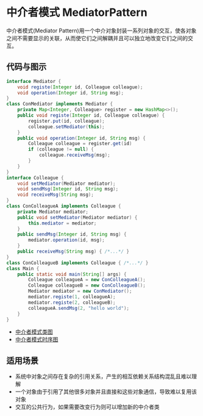 # 中介者模式 MediatorPattern

中介者模式(Mediator Pattern)用一个中介对象封装一系列对象的交互，使各对象之间不需要显示的关联，从而使它们之间解耦并且可以独立地改变它们之间的交互。

## 代码与图示

``` java
interface Mediator {
    void registe(Integer id, Colleague colleague);
    void operation(Integer id, String msg);
}
class ConMediator implements Mediator {
    private Map<Integer, Colleague> register = new HashMap<>();
    public void registe(Integer id, Colleague colleague) {
        register.put(id, colleague);
        colleague.setMediator(this);
    }
    public void operation(Integer id, String msg) {
        Colleague colleague = register.get(id)
        if (colleague != null) {
            colleague.receiveMsg(msg);
        }
    }
}
interface Colleague {
    void setMediator(Mediator mediator);
    void sendMsg(Integer id, String msg);
    void receiveMsg(String msg);
}
class ConColleagueA implements Colleague {
    private Mediator mediator;
    public void setMediator(Mediator mediator) {
        this.mediator = mediator;
    }
    public sendMsg(Integer id, String msg) {
        mediator.operation(id, msg);
    }
    public receiveMsg(String msg) { /*...*/ }
}
class ConColleagueB implements Colleague { /*...*/ }
class Main {
    public static void main(String[] args) {
        Colleague colleagueA = new ConColleagueA();
        Colleague colleagueB = new ConColleagueB();
        Mediator mediator = new ConMediator();
        mediator.registe(1, colleagueA);
        mediator.registe(2, colleagueB);
        colleagueA.sendMsg(2, "hello world");
    }
}
```

* [中介者模式类图](./mediator-class.puml)
* [中介者模式时序图](./mediator-timing.puml)

## 适用场景

* 系统中对象之间存在复杂的引用关系，产生的相互依赖关系结构混乱且难以理解
* 一个对象由于引用了其他很多对象并且直接和这些对象通信，导致难以复用该对象
* 交互的公共行为，如果需要改变行为则可以增加新的中介者类
